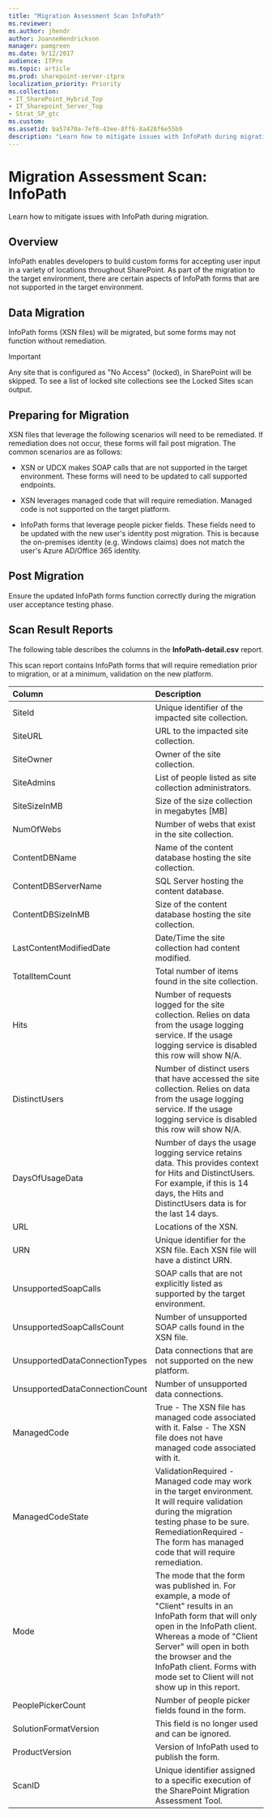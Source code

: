 ```yaml
---
title: "Migration Assessment Scan InfoPath"
ms.reviewer: 
ms.author: jhendr
author: JoanneHendrickson
manager: pamgreen
ms.date: 9/12/2017
audience: ITPro
ms.topic: article
ms.prod: sharepoint-server-itpro
localization_priority: Priority
ms.collection:
- IT_SharePoint_Hybrid_Top
- IT_Sharepoint_Server_Top
- Strat_SP_gtc
ms.custom:
ms.assetid: ba57470a-7ef8-43ee-8ff6-8a428f6e55b9
description: "Learn how to mitigate issues with InfoPath during migration."
---
```


# Migration Assessment Scan: InfoPath

Learn how to mitigate issues with InfoPath during migration.
  
## Overview

InfoPath enables developers to build custom forms for accepting user input in a variety of locations throughout SharePoint. As part of the migration to the target environment, there are certain aspects of InfoPath forms that are not supported in the target environment.
  
## Data Migration

InfoPath forms (XSN files) will be migrated, but some forms may not function without remediation.
  
> [!IMPORTANT]
> Any site that is configured as "No Access" (locked), in SharePoint will be skipped. To see a list of locked site collections see the Locked Sites scan output. 
  
## Preparing for Migration

XSN files that leverage the following scenarios will need to be remediated. If remediation does not occur, these forms will fail post migration. The common scenarios are as follows:
  
- XSN or UDCX makes SOAP calls that are not supported in the target environment. These forms will need to be updated to call supported endpoints.
    
- XSN leverages managed code that will require remediation. Managed code is not supported on the target platform.
    
- InfoPath forms that leverage people picker fields. These fields need to be updated with the new user's identity post migration. This is because the on-premises identity (e.g. Windows claims) does not match the user's Azure AD/Office 365 identity.
    
## Post Migration

Ensure the updated InfoPath forms function correctly during the migration user acceptance testing phase.
  
## Scan Result Reports

The following table describes the columns in the **InfoPath-detail.csv** report. 
  
This scan report contains InfoPath forms that will require remediation prior to migration, or at a minimum, validation on the new platform.
  
|**Column**|**Description**|
|:-----|:-----|
|SiteId  <br/> |Unique identifier of the impacted site collection.  <br/> |
|SiteURL  <br/> |URL to the impacted site collection.  <br/> |
|SiteOwner  <br/> |Owner of the site collection.  <br/> |
|SiteAdmins  <br/> |List of people listed as site collection administrators.  <br/> |
|SiteSizeInMB  <br/> |Size of the size collection in megabytes [MB]  <br/> |
|NumOfWebs  <br/> |Number of webs that exist in the site collection.  <br/> |
|ContentDBName  <br/> |Name of the content database hosting the site collection.  <br/> |
|ContentDBServerName  <br/> |SQL Server hosting the content database.  <br/> |
|ContentDBSizeInMB  <br/> |Size of the content database hosting the site collection.  <br/> |
|LastContentModifiedDate  <br/> |Date/Time the site collection had content modified.  <br/> |
|TotalItemCount  <br/> |Total number of items found in the site collection.  <br/> |
|Hits  <br/> |Number of requests logged for the site collection. Relies on data from the usage logging service. If the usage logging service is disabled this row will show N/A.  <br/> |
|DistinctUsers  <br/> |Number of distinct users that have accessed the site collection. Relies on data from the usage logging service. If the usage logging service is disabled this row will show N/A.  <br/> |
|DaysOfUsageData  <br/> |Number of days the usage logging service retains data. This provides context for Hits and DistinctUsers. For example, if this is 14 days, the Hits and DistinctUsers data is for the last 14 days.  <br/> |
|URL  <br/> |Locations of the XSN.  <br/> |
|URN  <br/> |Unique identifier for the XSN file. Each XSN file will have a distinct URN.  <br/> |
|UnsupportedSoapCalls  <br/> |SOAP calls that are not explicitly listed as supported by the target environment.  <br/> |
|UnsupportedSoapCallsCount  <br/> |Number of unsupported SOAP calls found in the XSN file.  <br/> |
|UnsupportedDataConnectionTypes  <br/> |Data connections that are not supported on the new platform.  <br/> |
|UnsupportedDataConnectionCount  <br/> |Number of unsupported data connections.  <br/> |
|ManagedCode  <br/> |True - The XSN file has managed code associated with it. False - The XSN file does not have managed code associated with it.  <br/> |
|ManagedCodeState  <br/> |ValidationRequired - Managed code may work in the target environment. It will require validation during the migration testing phase to be sure.  <br/> RemediationRequired - The form has managed code that will require remediation.  <br/> |
|Mode  <br/> |The mode that the form was published in. For example, a mode of "Client" results in an InfoPath form that will only open in the InfoPath client. Whereas a mode of "Client Server" will open in both the browser and the InfoPath client. Forms with mode set to Client will not show up in this report.  <br/> |
|PeoplePickerCount  <br/> |Number of people picker fields found in the form.  <br/> |
|SolutionFormatVersion  <br/> |This field is no longer used and can be ignored.  <br/> |
|ProductVersion  <br/> |Version of InfoPath used to publish the form.  <br/> |
|ScanID  <br/> |Unique identifier assigned to a specific execution of the SharePoint Migration Assessment Tool.  <br/> |
   

